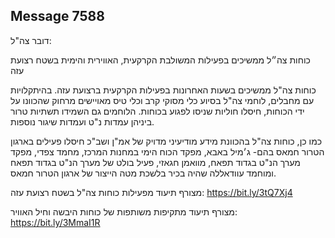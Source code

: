 ## Message 7588

דובר צה"ל:

כוחות צה״ל ממשיכים בפעילות המשולבת הקרקעית, האווירית והימית בשטח רצועת עזה

כוחות צה"ל ממשיכים בשעות האחרונות בפעילות הקרקעית ברצועת עזה.
בהיתקלויות עם מחבלים, לוחמי צה"ל בסיוע כלי מסוקי קרב וכלי טיס מאויישים מרחוק שהכוונו על ידי הכוחות, חיסלו חוליות שניסו לפגוע בכוחות. הלוחמים גם השמידו תשתיות טרור ביניהן עמדות נ"ט ועמדות שיגור נוספות.

כמו כן, כוחות צה"ל בהכוונת מידע מודיעיני מדויק של אמ"ן ושב"כ חיסלו פעילים בארגון הטרור חמאס בהם- ג׳מיל באבא, מפקד הכוח הימי במחנות המרכז, מחמד צפדי, מפקד מערך הנ"ט בגדוד תפאח, מוואמן חגאזי, פעיל בולט של מערך הנ"ט בגדוד תפאח ומוחמד עוודאללה שהיה בכיר בלשכת מטה הייצור של ארגון הטרור חמאס.

מצורף תיעוד מפעילות כוחות צה"ל בשטח רצועת עזה: https://bit.ly/3tQ7Xj4

מצורף תיעוד מתקיפות משותפות של כוחות היבשה וחיל האוויר: https://bit.ly/3MmaI1R

